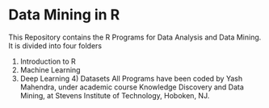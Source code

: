 # Data Mining in R 
This Repository contains the R Programs for Data Analysis and Data Mining. It is divided into four folders
1) Introduction to R 
2) Machine Learning 
3) Deep Learning 4) Datasets
All Programs have been coded by Yash Mahendra, under academic course Knowledge Discovery and Data Mining, at Stevens Institute of Technology, Hoboken, NJ.
